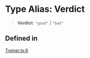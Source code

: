 # Type Alias: Verdict

> **Verdict**: `"good"` \| `"bad"`

## Defined in

[Trainer.ts:6](https://github.com/edspencer/narrator-ai/blob/2638f4692e0fe7ed51a1a126401e7368094e9587/packages/narrator-ai/src/Trainer.ts#L6)
